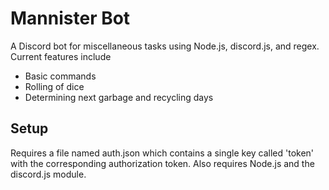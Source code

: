 # Mannister Bot
A Discord bot for miscellaneous tasks using Node.js, discord.js, and regex. Current features include
  * Basic commands
  * Rolling of dice
  * Determining next garbage and recycling days  

## Setup
Requires a file named auth.json which contains a single key called 'token' with the corresponding authorization token. Also requires Node.js and the discord.js module.
